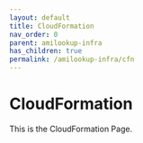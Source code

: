 ```yaml
---
layout: default
title: CloudFormation
nav_order: 0
parent: amilookup-infra
has_children: true
permalink: /amilookup-infra/cfn
---
```

# CloudFormation

This is the CloudFormation Page.